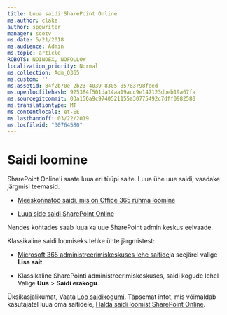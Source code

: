 ```yaml
---
title: Luua saidi SharePoint Online
ms.author: clake
author: spowriter
manager: scotv
ms.date: 5/21/2018
ms.audience: Admin
ms.topic: article
ROBOTS: NOINDEX, NOFOLLOW
localization_priority: Normal
ms.collection: Adm_O365
ms.custom: ''
ms.assetid: 84f2b70e-2b23-4039-8305-85783798feed
ms.openlocfilehash: 925384f501da14aa19acc9e147123dbeb19a67fa
ms.sourcegitcommit: 03a156a9c9740521155a30775492c7dff0982588
ms.translationtype: MT
ms.contentlocale: et-EE
ms.lasthandoff: 03/22/2019
ms.locfileid: "30764580"
---
```

# <a name="create-a-site"></a>Saidi loomine

SharePoint Online'i saate luua eri tüüpi saite. Luua ühe uue saidi, vaadake järgmisi teemasid.
  
- [Meeskonnatöö saidi, mis on Office 365 rühma loomine](https://go.microsoft.com/fwlink/?linkid=866292)
    
- [Luua side saidi SharePoint Online](https://go.microsoft.com/fwlink/?linkid=866294)
    
Nendes kohtades saab luua ka uue SharePoint admin keskus eelvaade.
  
Klassikaline saidi loomiseks tehke ühte järgmistest:
  
- [Microsoft 365 administreerimiskeskuses lehe saitide](https://portal.office.com/adminportal/home#/SitesList)ja seejärel valige **Lisa sait**.
    
- Klassikaline SharePointi administreerimiskeskuses, saidi kogude lehel Valige **Uus** \> **Saidi erakogu**.
    
Üksikasjalikumat, Vaata [Loo saidikogumi](https://go.microsoft.com/fwlink/?linkid=866295). Täpsemat infot, mis võimaldab kasutajatel luua oma saitidele, [Halda saidi loomist SharePoint Online](https://go.microsoft.com/fwlink/?linkid=866296).
  

